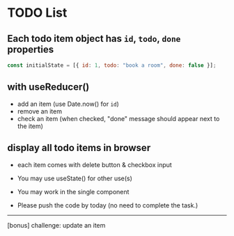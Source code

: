 # TODO List

## Each todo item object has `id`, `todo`, `done` properties

```js
const initialState = [{ id: 1, todo: "book a room", done: false }];
```

## with useReducer()

- add an item (use Date.now() for `id`)
- remove an item
- check an item (when checked, "done" message should appear next to the item)

## display all todo items in browser

- each item comes with delete button & checkbox input

- You may use useState() for other use(s)

- You may work in the single component

- Please push the code by today (no need to complete the task.)

---

[bonus] challenge: update an item
